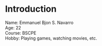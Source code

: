# Introduction
Name: Emmanuel Bjon S. Navarro
<br>
Age: 22
<br>
Course: BSCPE
<br>
Hobby: Playing games, watching movies, etc.
